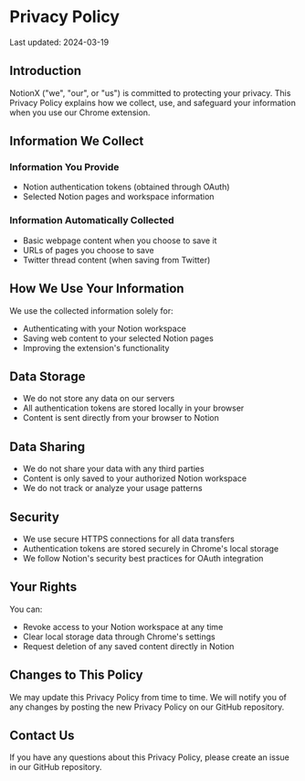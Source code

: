 # Privacy Policy

Last updated: 2024-03-19

## Introduction

NotionX ("we", "our", or "us") is committed to protecting your privacy. This Privacy Policy explains how we collect, use, and safeguard your information when you use our Chrome extension.

## Information We Collect

### Information You Provide
- Notion authentication tokens (obtained through OAuth)
- Selected Notion pages and workspace information

### Information Automatically Collected
- Basic webpage content when you choose to save it
- URLs of pages you choose to save
- Twitter thread content (when saving from Twitter)

## How We Use Your Information

We use the collected information solely for:
- Authenticating with your Notion workspace
- Saving web content to your selected Notion pages
- Improving the extension's functionality

## Data Storage
- We do not store any data on our servers
- All authentication tokens are stored locally in your browser
- Content is sent directly from your browser to Notion

## Data Sharing
- We do not share your data with any third parties
- Content is only saved to your authorized Notion workspace
- We do not track or analyze your usage patterns

## Security
- We use secure HTTPS connections for all data transfers
- Authentication tokens are stored securely in Chrome's local storage
- We follow Notion's security best practices for OAuth integration

## Your Rights
You can:
- Revoke access to your Notion workspace at any time
- Clear local storage data through Chrome's settings
- Request deletion of any saved content directly in Notion

## Changes to This Policy
We may update this Privacy Policy from time to time. We will notify you of any changes by posting the new Privacy Policy on our GitHub repository.

## Contact Us
If you have any questions about this Privacy Policy, please create an issue in our GitHub repository. 